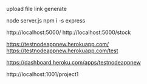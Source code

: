upload file
link generate


 node server.js
npm i -s express

http://localhost:5000/
http://localhost:5000/stock


https://testnodeappnew.herokuapp.com/
https://testnodeappnew.herokuapp.com/test

https://dashboard.heroku.com/apps/testnodeappnew


http://localhost:1001/project1

